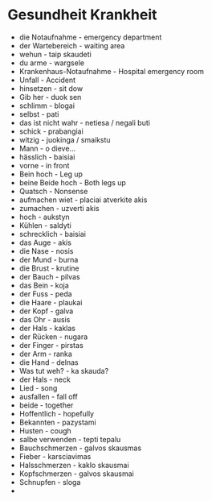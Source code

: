 # Gesundheit Krankheit

- die Notaufnahme - emergency department
- der Wartebereich - waiting area
- wehun - taip skaudeti
- du arme - wargsele
- Krankenhaus-Notaufnahme - Hospital emergency room
- Unfall - Accident
- hinsetzen - sit dow
- Gib her - duok sen
- schlimm - blogai
- selbst - pati
- das ist nicht wahr - netiesa / negali buti
- schick - prabangiai
- witzig - juokinga / smaikstu
- Mann - o dieve...
- hässlich - baisiai
- vorne - in front
- Bein hoch - Leg up
- beine Beide hoch - Both legs up
- Quatsch - Nonsense
- aufmachen wiet - placiai atverkite akis
- zumachen - uzverti akis
- hoch - aukstyn
- Kühlen - saldyti
- schrecklich - baisiai
- das Auge - akis
- die Nase - nosis
- der Mund - burna
- die Brust - krutine
- der Bauch - pilvas
- das Bein - koja
- der Fuss - peda
- die Haare - plaukai
- der Kopf - galva
- das Ohr - ausis
- der Hals - kaklas
- der Rücken - nugara
- der Finger - pirstas
- der Arm - ranka
- die Hand - delnas
- Was tut weh? - ka skauda?
- der Hals - neck
- Lied - song
- ausfallen - fall off
- beide - together
- Hoffentlich - hopefully
- Bekannten - pazystami
- Husten - cough
- salbe verwenden - tepti tepalu
- Bauchschmerzen - galvos skausmas
- Fieber - karsciavimas
- Halsschmerzen - kaklo skausmai
- Kopfschmerzen - galvos skausmai
- Schnupfen - sloga
- 


